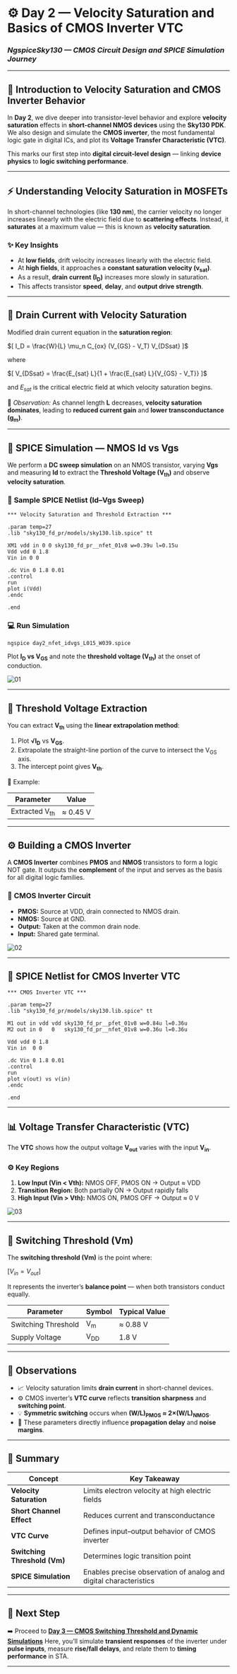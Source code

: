 # ⚙️ **Day 2 — Velocity Saturation and Basics of CMOS Inverter VTC**

### *NgspiceSky130 — CMOS Circuit Design and SPICE Simulation Journey*

---

## 📘 **Introduction to Velocity Saturation and CMOS Inverter Behavior**

In **Day 2**, we dive deeper into transistor-level behavior and explore **velocity saturation** effects in **short-channel NMOS devices** using the **Sky130 PDK**.
We also design and simulate the **CMOS inverter**, the most fundamental logic gate in digital ICs, and plot its **Voltage Transfer Characteristic (VTC)**.

This marks our first step into **digital circuit-level design** — linking **device physics** to **logic switching performance**.

---

## ⚡ **Understanding Velocity Saturation in MOSFETs**

In short-channel technologies (like **130 nm**), the carrier velocity no longer increases linearly with the electric field due to **scattering effects**.
Instead, it **saturates** at a maximum value — this is known as **velocity saturation**.

### ✨ **Key Insights**

* At **low fields**, drift velocity increases linearly with the electric field.
* At **high fields**, it approaches a **constant saturation velocity (v<sub>sat</sub>)**.
* As a result, **drain current (I<sub>D</sub>)** increases more slowly in saturation.
* This affects transistor **speed**, **delay**, and **output drive strength**.

---

## 🧮 **Drain Current with Velocity Saturation**

Modified drain current equation in the **saturation region**:

$[
I_D = \frac{W}{L} \mu_n C_{ox} (V_{GS} - V_T) V_{DSsat}
]$

where


$[
V_{DSsat} = \frac{E_{sat} L}{1 + \frac{E_{sat} L}{V_{GS} - V_T}}
]$


and $E_{sat}$ is the critical electric field at which velocity saturation begins.

📘 *Observation:* As channel length **L** decreases, **velocity saturation dominates**, leading to **reduced current gain** and **lower transconductance (g<sub>m</sub>)**.

---

## 🔬 **SPICE Simulation — NMOS Id vs Vgs**

We perform a **DC sweep simulation** on an NMOS transistor, varying **Vgs** and measuring **Id** to extract the **Threshold Voltage (V<sub>th</sub>)** and observe **velocity saturation**.

### 🧾 **Sample SPICE Netlist (Id–Vgs Sweep)**

```spice
*** Velocity Saturation and Threshold Extraction ***

.param temp=27
.lib "sky130_fd_pr/models/sky130.lib.spice" tt

XM1 vdd in 0 0 sky130_fd_pr__nfet_01v8 w=0.39u l=0.15u
Vdd vdd 0 1.8
Vin in 0 0

.dc Vin 0 1.8 0.01
.control
run
plot i(Vdd)
.endc

.end
```

### 💻 **Run Simulation**

```bash
ngspice day2_nfet_idvgs_L015_W039.spice
```

Plot **I<sub>D</sub> vs V<sub>GS</sub>** and note the **threshold voltage (V<sub>th</sub>)** at the onset of conduction.

![01](./images/01.png)

---

## 🧠 **Threshold Voltage Extraction**

You can extract **V<sub>th</sub>** using the **linear extrapolation method**:

1. Plot **√I<sub>D</sub>** vs **V<sub>GS</sub>**.
2. Extrapolate the straight-line portion of the curve to intersect the V<sub>GS</sub> axis.
3. The intercept point gives **V<sub>th</sub>**.

🧾 Example:

| Parameter                | Value    |
| ------------------------ | -------- |
| Extracted V<sub>th</sub> | ≈ 0.45 V |

---

## ⚙️ **Building a CMOS Inverter**

A **CMOS Inverter** combines **PMOS** and **NMOS** transistors to form a logic NOT gate.
It outputs the **complement** of the input and serves as the basis for all digital logic families.

### 📘 **CMOS Inverter Circuit**

* **PMOS:** Source at VDD, drain connected to NMOS drain.
* **NMOS:** Source at GND.
* **Output:** Taken at the common drain node.
* **Input:** Shared gate terminal.

![02](./images/02.png)

---

## 🧾 **SPICE Netlist for CMOS Inverter VTC**

```spice
*** CMOS Inverter VTC ***

.param temp=27
.lib "sky130_fd_pr/models/sky130.lib.spice" tt

M1 out in vdd vdd sky130_fd_pr__pfet_01v8 w=0.84u l=0.36u
M2 out in 0   0   sky130_fd_pr__nfet_01v8 w=0.36u l=0.36u

Vdd vdd 0 1.8
Vin in  0 0

.dc Vin 0 1.8 0.01
.control
run
plot v(out) vs v(in)
.endc

.end
```

---

## 📊 **Voltage Transfer Characteristic (VTC)**

The **VTC** shows how the output voltage **V<sub>out</sub>** varies with the input **V<sub>in</sub>**.

### ⚙️ **Key Regions**

1. **Low Input (Vin < Vth):** NMOS OFF, PMOS ON → Output ≈ VDD
2. **Transition Region:** Both partially ON → Output rapidly falls
3. **High Input (Vin > Vth):** NMOS ON, PMOS OFF → Output ≈ 0 V

![03](./images/03.png)

---

## 🧮 **Switching Threshold (Vm)**

The **switching threshold (Vm)** is the point where:

$[
V_{in} = V_{out}
]$

It represents the inverter’s **balance point** — when both transistors conduct equally.

| Parameter           | Symbol         | Typical Value |
| ------------------- | -------------- | ------------- |
| Switching Threshold | V<sub>m</sub>  | ≈ 0.88 V      |
| Supply Voltage      | V<sub>DD</sub> | 1.8 V         |

---

## 🧠 **Observations**

* 📈 Velocity saturation limits **drain current** in short-channel devices.
* ⚙️ CMOS inverter’s **VTC curve** reflects **transition sharpness** and **switching point**.
* 💡 **Symmetric switching** occurs when **(W/L)<sub>PMOS</sub> ≈ 2×(W/L)<sub>NMOS</sub>**.
* 🧩 These parameters directly influence **propagation delay** and **noise margins**.

---

## 🧠 **Summary**

| Concept                      | Key Takeaway                                                      |
| ---------------------------- | ----------------------------------------------------------------- |
| **Velocity Saturation**      | Limits electron velocity at high electric fields                  |
| **Short Channel Effect**     | Reduces current and transconductance                              |
| **VTC Curve**                | Defines input–output behavior of CMOS inverter                    |
| **Switching Threshold (Vm)** | Determines logic transition point                                 |
| **SPICE Simulation**         | Enables precise observation of analog and digital characteristics |

---

## 🔗 **Next Step**

➡️ Proceed to **[Day 3 — CMOS Switching Threshold and Dynamic Simulations](../Day3_CMOS_Switching_Dynamics/readme.md)**
Here, you’ll simulate **transient responses** of the inverter under **pulse inputs**, measure **rise/fall delays**, and relate them to **timing performance** in STA.

---
